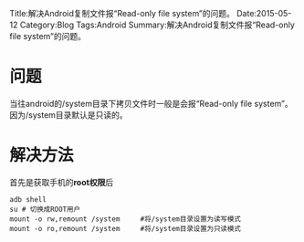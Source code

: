 Title:解决Android复制文件报“Read-only file system”的问题。
Date:2015-05-12
Category:Blog 
Tags:Android
Summary:解决Android复制文件报“Read-only file system”的问题。

问题
=====
当往android的/system目录下拷贝文件时一般是会报“Read-only file system”。因为/system目录默认是只读的。

解决方法
======
首先是获取手机的**root权限**后
	
	adb shell
	su # 切换成ROOT用户
	mount -o rw,remount /system		#将/system目录设置为读写模式
	mount -o ro,remount /system 	#将/system目录设置为只读模式
